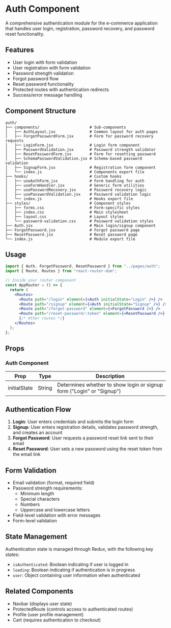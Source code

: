 # Auth Component

A comprehensive authentication module for the e-commerce application that handles user login, registration, password recovery, and password reset functionality.

## Features

- User login with form validation
- User registration with form validation
- Password strength validation
- Forgot password flow
- Reset password functionality
- Protected routes with authentication redirects
- Success/error message handling

## Component Structure

```
auth/
├── components/                      # Sub-components
│   ├── AuthLayout.jsx               # Common layout for auth pages
│   ├── ForgotPasswordForm.jsx       # Form for password recovery requests
│   ├── LoginForm.jsx                # Login form component
│   ├── PasswordValidation.jsx       # Password strength validator
│   ├── ResetPasswordForm.jsx        # Form for resetting password
│   ├── SchemaPasswordValidation.jsx # Schema-based password validation
│   ├── SignupForm.jsx               # Registration form component
│   └── index.js                     # Components export file
├── hooks/                           # Custom hooks
│   ├── useAuthForm.jsx              # Form handling for auth
│   ├── useFormHandler.jsx           # Generic form utilities
│   ├── usePasswordRecovery.jsx      # Password recovery logic
│   ├── usePasswordValidation.jsx    # Password validation logic
│   └── index.js                     # Hooks export file
├── styles/                          # Component styles
│   ├── forms.css                    # Form-specific styles
│   ├── index.css                    # Main stylesheet
│   ├── layout.css                   # Layout styles
│   └── password-validation.css      # Password validation styles
├── Auth.jsx                         # Main login/signup component
├── ForgotPassword.jsx               # Forgot password page
├── ResetPassword.jsx                # Reset password page
└── index.js                         # Module export file
```

## Usage

```jsx
import { Auth, ForgotPassword, ResetPassword } from "../pages/auth";
import { Route, Routes } from "react-router-dom";

// Inside your router component
const AppRouter = () => {
  return (
    <Routes>
      <Route path="/login" element={<Auth initialState="Login" />} />
      <Route path="/signup" element={<Auth initialState="Signup" />} />
      <Route path="/forgot-password" element={<ForgotPassword />} />
      <Route path="/reset-password/:token" element={<ResetPassword />} />
      {/* Other routes */}
    </Routes>
  );
};
```

## Props

### Auth Component

| Prop         | Type   | Description                                                           |
| ------------ | ------ | --------------------------------------------------------------------- |
| initialState | String | Determines whether to show login or signup form ("Login" or "Signup") |

## Authentication Flow

1. **Login**: User enters credentials and submits the login form
2. **Signup**: User enters registration details, validates password strength, and creates an account
3. **Forgot Password**: User requests a password reset link sent to their email
4. **Reset Password**: User sets a new password using the reset token from the email link

## Form Validation

- Email validation (format, required field)
- Password strength requirements:
  - Minimum length
  - Special characters
  - Numbers
  - Uppercase and lowercase letters
- Field-level validation with error messages
- Form-level validation

## State Management

Authentication state is managed through Redux, with the following key states:

- `isAuthenticated`: Boolean indicating if user is logged in
- `loading`: Boolean indicating if authentication is in progress
- `user`: Object containing user information when authenticated

## Related Components

- Navbar (displays user state)
- ProtectedRoute (controls access to authenticated routes)
- Profile (user profile management)
- Cart (requires authentication to checkout)

